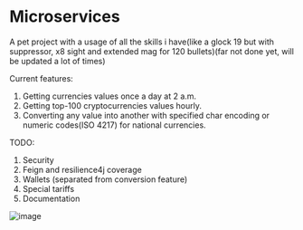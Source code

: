 # Microservices
A pet project with a usage of all the skills i have(like a glock 19 but with suppressor, x8 sight and extended mag for 120 bullets)(far not done yet, will be updated a lot of times)

Current features:
1. Getting currencies values once a day at 2 a.m.
2. Getting top-100 cryptocurrencies values hourly.
3. Converting any value into another with specified char encoding or numeric codes(ISO 4217) for national currencies.

TODO:
1. Security
2. Feign and resilience4j coverage
3. Wallets (separated from conversion feature)
4. Special tariffs
5. Documentation


![image](https://user-images.githubusercontent.com/89610640/210271793-dc81f3ba-9e11-48d8-999f-85f1515c0bc3.png)
